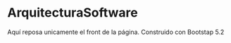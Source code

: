 # ArquitecturaSoftware

Aquí reposa unicamente el front de la página. 
Construido con Bootstap 5.2 
